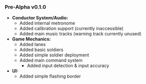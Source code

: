 ### Pre-Alpha v0.1.0
* **Conductor System/Audio:**
  * Added internal metronome
  * Added calibration support (currently inaccessible)
  * Added main music tracks (warning track currently unused)
* **Game Mechanics:**
  * Added lanes
  * Added basic soldiers
  * Added simple soldier deployment
  * Added main command system
    * Added input detection &amp; input accuracy
* **UI:**
  * Added simple flashing border
